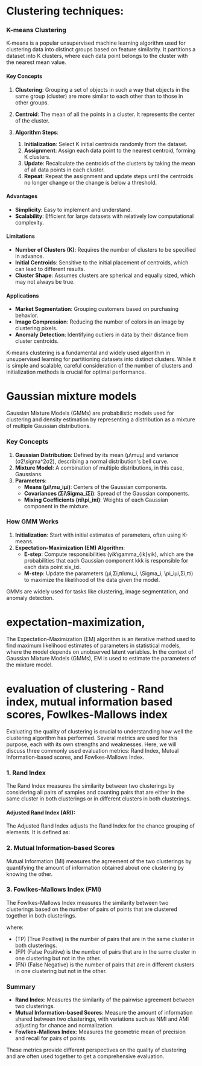 # Clustering techniques: 
### K-means Clustering

K-means is a popular unsupervised machine learning algorithm used for clustering data into distinct groups based on feature similarity. It partitions a dataset into K clusters, where each data point belongs to the cluster with the nearest mean value.

#### Key Concepts

1. **Clustering**: Grouping a set of objects in such a way that objects in the same group (cluster) are more similar to each other than to those in other groups.

2. **Centroid**: The mean of all the points in a cluster. It represents the center of the cluster.

3. **Algorithm Steps**:
   1. **Initialization**: Select K initial centroids randomly from the dataset.
   2. **Assignment**: Assign each data point to the nearest centroid, forming K clusters.
   3. **Update**: Recalculate the centroids of the clusters by taking the mean of all data points in each cluster.
   4. **Repeat**: Repeat the assignment and update steps until the centroids no longer change or the change is below a threshold.
#### Advantages

- **Simplicity**: Easy to implement and understand.
- **Scalability**: Efficient for large datasets with relatively low computational complexity.

#### Limitations

- **Number of Clusters (K)**: Requires the number of clusters to be specified in advance.
- **Initial Centroids**: Sensitive to the initial placement of centroids, which can lead to different results.
- **Cluster Shape**: Assumes clusters are spherical and equally sized, which may not always be true.

#### Applications

- **Market Segmentation**: Grouping customers based on purchasing behavior.
- **Image Compression**: Reducing the number of colors in an image by clustering pixels.
- **Anomaly Detection**: Identifying outliers in data by their distance from cluster centroids.



K-means clustering is a fundamental and widely used algorithm in unsupervised learning for partitioning datasets into distinct clusters. While it is simple and scalable, careful consideration of the number of clusters and initialization methods is crucial for optimal performance.


# Gaussian mixture models 
Gaussian Mixture Models (GMMs) are probabilistic models used for clustering and density estimation by representing a distribution as a mixture of multiple Gaussian distributions.

### Key Concepts

1. **Gaussian Distribution**: Defined by its mean (μ\muμ) and variance (σ2\sigma^2σ2), describing a normal distribution's bell curve.
2. **Mixture Model**: A combination of multiple distributions, in this case, Gaussians.
3. **Parameters**:
    - **Means (μi\mu_iμi​)**: Centers of the Gaussian components.
    - **Covariances (Σi\Sigma_iΣi​)**: Spread of the Gaussian components.
    - **Mixing Coefficients (πi\pi_iπi​)**: Weights of each Gaussian component in the mixture.

### How GMM Works

1. **Initialization**: Start with initial estimates of parameters, often using K-means.
2. **Expectation-Maximization (EM) Algorithm**:
    - **E-step**: Compute responsibilities (γik\gamma_{ik}γik​), which are the probabilities that each Gaussian component kkk is responsible for each data point xix_ixi​.
    - **M-step**: Update the parameters (μi,Σi,πi\mu_i, \Sigma_i, \pi_iμi​,Σi​,πi​) to maximize the likelihood of the data given the model.

GMMs are widely used for tasks like clustering, image segmentation, and anomaly detection.


# expectation-maximization, 
The Expectation-Maximization (EM) algorithm is an iterative method used to find maximum likelihood estimates of parameters in statistical models, where the model depends on unobserved latent variables. In the context of Gaussian Mixture Models (GMMs), EM is used to estimate the parameters of the mixture model.




# evaluation of clustering - Rand index, mutual information based scores, Fowlkes-Mallows index

Evaluating the quality of clustering is crucial to understanding how well the clustering algorithm has performed. Several metrics are used for this purpose, each with its own strengths and weaknesses. Here, we will discuss three commonly used evaluation metrics: Rand Index, Mutual Information-based scores, and Fowlkes-Mallows Index.

### 1. Rand Index

The Rand Index measures the similarity between two clusterings by considering all pairs of samples and counting pairs that are either in the same cluster in both clusterings or in different clusters in both clusterings.

#### Adjusted Rand Index (ARI):
The Adjusted Rand Index adjusts the Rand Index for the chance grouping of elements. It is defined as:
### 2. Mutual Information-based Scores

Mutual Information (MI) measures the agreement of the two clusterings by quantifying the amount of information obtained about one clustering by knowing the other.
### 3. Fowlkes-Mallows Index (FMI)

The Fowlkes-Mallows Index measures the similarity between two clusterings based on the number of pairs of points that are clustered together in both clusterings.

where:
- \(TP\) (True Positive) is the number of pairs that are in the same cluster in both clusterings.
- \(FP\) (False Positive) is the number of pairs that are in the same cluster in one clustering but not in the other.
- \(FN\) (False Negative) is the number of pairs that are in different clusters in one clustering but not in the other.

### Summary

- **Rand Index**: Measures the similarity of the pairwise agreement between two clusterings.
- **Mutual Information-based Scores**: Measure the amount of information shared between two clusterings, with variations such as NMI and AMI adjusting for chance and normalization.
- **Fowlkes-Mallows Index**: Measures the geometric mean of precision and recall for pairs of points.

These metrics provide different perspectives on the quality of clustering and are often used together to get a comprehensive evaluation.